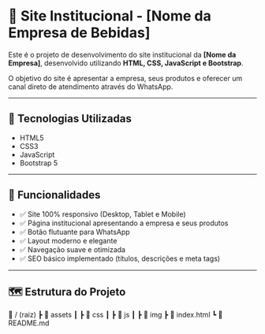 # 🍹 Site Institucional - [Nome da Empresa de Bebidas]

Este é o projeto de desenvolvimento do site institucional da **[Nome da Empresa]**, desenvolvido utilizando **HTML, CSS, JavaScript e Bootstrap**.

O objetivo do site é apresentar a empresa, seus produtos e oferecer um canal direto de atendimento através do WhatsApp.

---

## 🚀 Tecnologias Utilizadas
- HTML5
- CSS3
- JavaScript
- Bootstrap 5

---

## 🎯 Funcionalidades
- ✅ Site 100% responsivo (Desktop, Tablet e Mobile)
- ✅ Página institucional apresentando a empresa e seus produtos
- ✅ Botão flutuante para WhatsApp
- ✅ Layout moderno e elegante
- ✅ Navegação suave e otimizada
- ✅ SEO básico implementado (títulos, descrições e meta tags)

---

## 🗺️ Estrutura do Projeto
📁 / (raiz)
┣ 📂 assets
┃ ┣ 📂 css
┃ ┣ 📂 js
┃ ┣ 📂 img
┣ 📜 index.html
┗ 📜 README.md